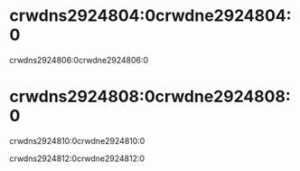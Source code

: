 # crwdns2924804:0crwdne2924804:0

crwdns2924806:0crwdne2924806:0

# crwdns2924808:0crwdne2924808:0

crwdns2924810:0crwdne2924810:0

crwdns2924812:0crwdne2924812:0
